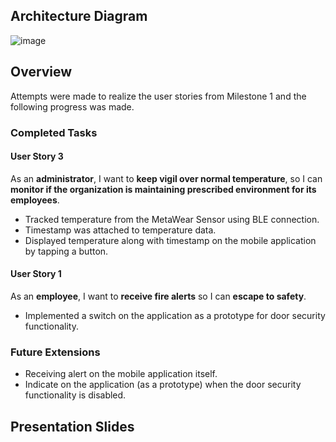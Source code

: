 ## Architecture Diagram
![image](https://user-images.githubusercontent.com/33559403/39484069-c69f61b6-4d31-11e8-9ab5-1f5797505187.png)

## Overview
Attempts were made to realize the user stories from Milestone 1 and the following progress was made.

### Completed Tasks
#### User Story 3
As an **administrator**, I want to **keep vigil over normal temperature**, so I can **monitor if the organization is maintaining prescribed environment for its employees**.
* Tracked temperature from the MetaWear Sensor using BLE connection.
*	Timestamp was attached to temperature data.
*	Displayed temperature along with timestamp on the mobile application by tapping a button.

#### User Story 1
As an **employee**, I want to **receive fire alerts** so I can **escape to safety**.
* Implemented a switch on the application as a prototype for door security functionality. 

### Future Extensions
* Receiving alert on the mobile application itself.
* Indicate on the application (as a prototype) when the door security functionality is disabled.

## Presentation Slides




